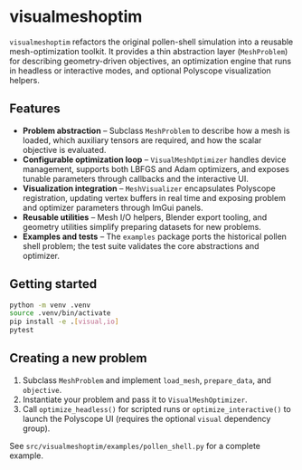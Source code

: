 # visualmeshoptim

`visualmeshoptim` refactors the original pollen-shell simulation into a reusable
mesh-optimization toolkit.  It provides a thin abstraction layer (`MeshProblem`)
for describing geometry-driven objectives, an optimization engine that runs in
headless or interactive modes, and optional Polyscope visualization helpers.

## Features

- **Problem abstraction** – Subclass `MeshProblem` to describe how a mesh is
  loaded, which auxiliary tensors are required, and how the scalar objective is
  evaluated.
- **Configurable optimization loop** – `VisualMeshOptimizer` handles device
  management, supports both LBFGS and Adam optimizers, and exposes tunable
  parameters through callbacks and the interactive UI.
- **Visualization integration** – `MeshVisualizer` encapsulates Polyscope
  registration, updating vertex buffers in real time and exposing problem and
  optimizer parameters through ImGui panels.
- **Reusable utilities** – Mesh I/O helpers, Blender export tooling, and
  geometry utilities simplify preparing datasets for new problems.
- **Examples and tests** – The `examples` package ports the historical pollen
  shell problem; the test suite validates the core abstractions and optimizer.

## Getting started

```bash
python -m venv .venv
source .venv/bin/activate
pip install -e .[visual,io]
pytest
```

## Creating a new problem

1. Subclass `MeshProblem` and implement `load_mesh`, `prepare_data`, and
   `objective`.
2. Instantiate your problem and pass it to `VisualMeshOptimizer`.
3. Call `optimize_headless()` for scripted runs or `optimize_interactive()` to
   launch the Polyscope UI (requires the optional `visual` dependency group).

See `src/visualmeshoptim/examples/pollen_shell.py` for a complete example.
